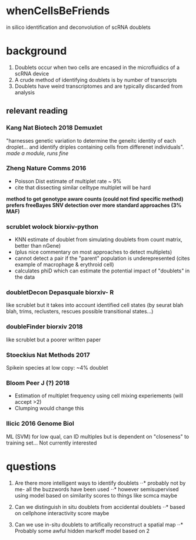 # whenCellsBeFriends
in silico identification and deconvolution of scRNA doublets

# background
1) Doublets occur when two cells are encased in the microfluidics of a scRNA device
2) A crude method of identifying doublets is by number of transcripts 
3) Doublets have weird transcriptomes and are typically discarded from analysis

## relevant reading
### Kang Nat Biotech 2018 Demuxlet
"harnesses genetic variation to determine the geneitc identity of each droplet... and identify driples containing cells from differenet individuals". 
*made a module, runs fine*


###  Zheng Nature Comms 2016
- Poisson Dist estimate of multiplet rate ~ 9%
- cite that dissecting similar celltype multiplet will be hard

**method to get genotype aware counts (could not find specific method) prefers freeBayes SNV detection over more standard approaches (3% MAF)**

### scrublet wolock biorxiv-python
- KNN estimate of doublet from simulating doublets from count matrix, better than nGene)
- (plus nice commentary on most approaches to detect multiplets)
- cannot detect a pair if the "parent" population is underepresented (cites example of macrophage & erythroid cell)
- calculates phiD which can estimate the potential impact of "doublets" in the data

### doubletDecon Depasquale biorxiv- R
like scrublet but it takes into account identified cell states (by seurat blah blah, trims, reclusters, rescues possible transitional states...)

### doubleFinder biorxiv 2018 
like scrublet but a poorer written paper

### Stoeckius Nat Methods 2017
Spikein species at low copy: ~4% doublet

### Bloom Peer J (?) 2018
- Estimation of multiplet frequency using cell mixing experiements (will accept >2)
- Clumping would change this

### Ilicic 2016 Genome Biol
ML (SVM) for low qual, can ID multiples but is dependent on "closeness" to training set...  Not currently interested




# questions
1) Are there more intelligent ways to identify doublets
⋅⋅* probably not by me- all the buzzwords have been used
⋅⋅* however semisupervised using model based on similarity scores to things like scmca maybe

2) Can we distinguish in situ doublets from accidental doublets
⋅⋅* based on cellphone interactivity score maybe
3) Can we use in-situ doublets to artifically reconstruct a spatial map
⋅⋅* Probably some awful hidden markoff model based on 2

